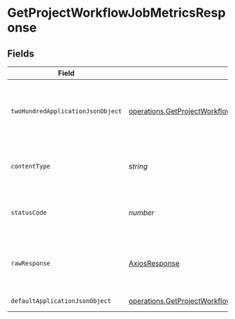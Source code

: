 # GetProjectWorkflowJobMetricsResponse


## Fields

| Field                                                                                                                                      | Type                                                                                                                                       | Required                                                                                                                                   | Description                                                                                                                                |
| ------------------------------------------------------------------------------------------------------------------------------------------ | ------------------------------------------------------------------------------------------------------------------------------------------ | ------------------------------------------------------------------------------------------------------------------------------------------ | ------------------------------------------------------------------------------------------------------------------------------------------ |
| `twoHundredApplicationJsonObject`                                                                                                          | [operations.GetProjectWorkflowJobMetricsResponseBody](../../models/operations/getprojectworkflowjobmetricsresponsebody.md)                 | :heavy_minus_sign:                                                                                                                         | A paginated list of summary metrics by workflow job.                                                                                       |
| `contentType`                                                                                                                              | *string*                                                                                                                                   | :heavy_check_mark:                                                                                                                         | HTTP response content type for this operation                                                                                              |
| `statusCode`                                                                                                                               | *number*                                                                                                                                   | :heavy_check_mark:                                                                                                                         | HTTP response status code for this operation                                                                                               |
| `rawResponse`                                                                                                                              | [AxiosResponse](https://axios-http.com/docs/res_schema)                                                                                    | :heavy_minus_sign:                                                                                                                         | Raw HTTP response; suitable for custom response parsing                                                                                    |
| `defaultApplicationJsonObject`                                                                                                             | [operations.GetProjectWorkflowJobMetricsInsightsResponseBody](../../models/operations/getprojectworkflowjobmetricsinsightsresponsebody.md) | :heavy_minus_sign:                                                                                                                         | Error response.                                                                                                                            |